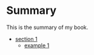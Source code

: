# Summary

This is the summary of my book.

* [section 1](section1/README.md)
    * [example 1](section1/example1.md)